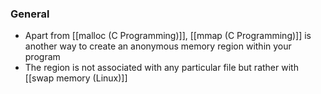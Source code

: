 ### General
- Apart from [[malloc (C Programming)]], [[mmap (C Programming)]] is another way to create an anonymous memory region within your program
- The region is not associated with any particular file but rather with [[swap memory (Linux)]]